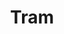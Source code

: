 ---
layout: illustration
title: Tram
type: art, figure-drawing
description: Figure Drawing of Tram on April 3rd, 2014.
alt: Drawing of an old man looking out into the distance from behind
medium: Vine Charcoal and white Nupastel on grey paper
large-image: tram-4-3-14-large.jpg
small-image: tram-4-3-14-small.jpg
size: 1482x1956
sortOrder: 2
---